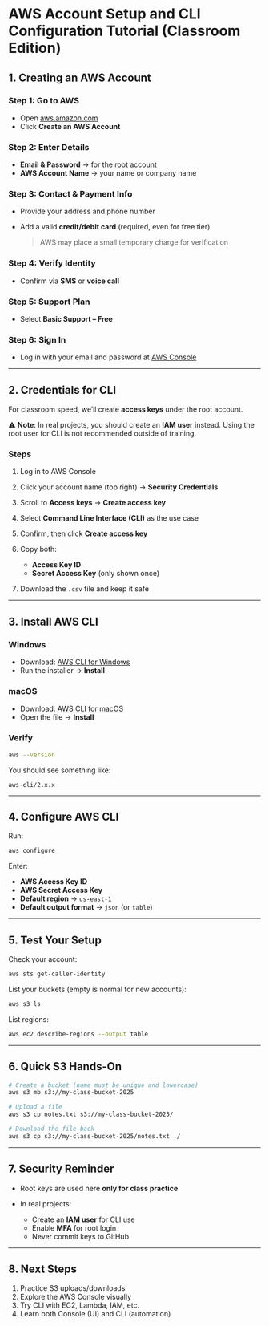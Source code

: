 # AWS Account Setup and CLI Configuration Tutorial (Classroom Edition)

## 1. Creating an AWS Account

### Step 1: Go to AWS

* Open [aws.amazon.com](https://aws.amazon.com)
* Click **Create an AWS Account**

### Step 2: Enter Details

* **Email & Password** → for the root account
* **AWS Account Name** → your name or company name

### Step 3: Contact & Payment Info

* Provide your address and phone number
* Add a valid **credit/debit card** (required, even for free tier)

  > AWS may place a small temporary charge for verification

### Step 4: Verify Identity

* Confirm via **SMS** or **voice call**

### Step 5: Support Plan

* Select **Basic Support – Free**

### Step 6: Sign In

* Log in with your email and password at [AWS Console](https://aws.amazon.com/console)

---

## 2. Credentials for CLI

For classroom speed, we’ll create **access keys** under the root account.

⚠️ **Note**: In real projects, you should create an **IAM user** instead. Using the root user for CLI is not recommended outside of training.

### Steps

1. Log in to AWS Console
2. Click your account name (top right) → **Security Credentials**
3. Scroll to **Access keys** → **Create access key**
4. Select **Command Line Interface (CLI)** as the use case
5. Confirm, then click **Create access key**
6. Copy both:

   * **Access Key ID**
   * **Secret Access Key** (only shown once)
7. Download the `.csv` file and keep it safe

---

## 3. Install AWS CLI

### Windows

* Download: [AWS CLI for Windows](https://awscli.amazonaws.com/AWSCLIV2.msi)
* Run the installer → **Install**

### macOS

* Download: [AWS CLI for macOS](https://awscli.amazonaws.com/AWSCLIV2.pkg)
* Open the file → **Install**

### Verify

```bash
aws --version
```

You should see something like:

```
aws-cli/2.x.x
```

---

## 4. Configure AWS CLI

Run:

```bash
aws configure
```

Enter:

* **AWS Access Key ID**
* **AWS Secret Access Key**
* **Default region** → `us-east-1`
* **Default output format** → `json` (or `table`)

---

## 5. Test Your Setup

Check your account:

```bash
aws sts get-caller-identity
```

List your buckets (empty is normal for new accounts):

```bash
aws s3 ls
```

List regions:

```bash
aws ec2 describe-regions --output table
```

---

## 6. Quick S3 Hands-On

```bash
# Create a bucket (name must be unique and lowercase)
aws s3 mb s3://my-class-bucket-2025

# Upload a file
aws s3 cp notes.txt s3://my-class-bucket-2025/

# Download the file back
aws s3 cp s3://my-class-bucket-2025/notes.txt ./
```

---

## 7. Security Reminder

* Root keys are used here **only for class practice**
* In real projects:

  * Create an **IAM user** for CLI use
  * Enable **MFA** for root login
  * Never commit keys to GitHub

---

## 8. Next Steps

1. Practice S3 uploads/downloads
2. Explore the AWS Console visually
3. Try CLI with EC2, Lambda, IAM, etc.
4. Learn both Console (UI) and CLI (automation)